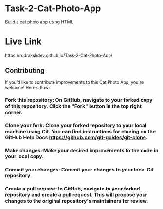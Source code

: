 # Task-2-Cat-Photo-App
Build a cat photo app using HTML

# Live Link
https://rudrakshdev.github.io/Task-2-Cat-Photo-App/

## Contributing

If you'd like to contribute improvements to this Cat Photo App, you're welcome! Here's how:

### Fork this repository: On GitHub, navigate to your forked copy of this repository. Click the "Fork" button in the top right corner.
### Clone your fork: Clone your forked repository to your local machine using Git. You can find instructions for cloning on the GitHub Help Docs https://github.com/git-guides/git-clone.
### Make changes: Make your desired improvements to the code in your local copy.
### Commit your changes: Commit your changes to your local Git repository.
### Create a pull request: In GitHub, navigate to your forked repository and create a pull request. This will propose your changes to the original repository's maintainers for review.
